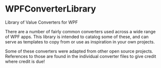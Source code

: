 # WPFConverterLibrary

Library of Value Converters for WPF

There are a number of fairly common converters used across a wide range of WPF apps. This library is intended to catalog some of these,
and can serve as templates to copy from or use as inspiration in your own projects.

Some of these converters were adapted from other open source projects.  References to those are found in the individual converter files
to give credit where credit is due!
